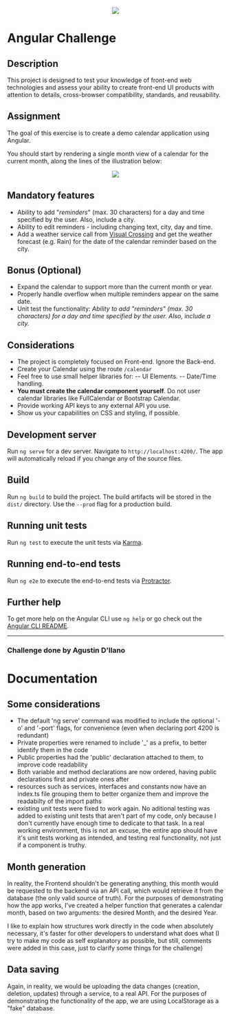 <div align="center">
    <img src="https://storage.googleapis.com/public-jobsity-bucket/jobsity_logo_small.png"/>
</div>

# Angular Challenge

## Description

This project is designed to test your knowledge of front-end web technologies and assess your ability to create front-​end UI products with attention to details, cross-browser compatibility, standards, and  reusability.

## Assignment

The goal of this exercise is to create a demo calendar application using Angular.

You should start by rendering a single month view of a calendar for the current month, along the lines of the illustration below:
<div align="center">
    <img src="https://raw.githubusercontent.com/Jobsity/ReactChallenge/main/src/assets/CalendarSample.png"/>
</div>

## Mandatory features
 - Ability to add "*reminders*" (max. 30 characters) for a day and time specified by the user. Also, include a city.
 - Ability to edit reminders - including changing text, city, day and time.
 - Add a weather service call from [Visual Crossing](https://www.visualcrossing.com/weather/weather-data-services#) and get the weather forecast (e.g. Rain) for the date of the calendar reminder based on the city.

## Bonus (Optional)

- Expand the calendar to support more than the current month or year.
- Properly handle overflow when multiple reminders appear on the same date.
- Unit test the functionality: *Ability to add "*reminders*" (max. 30 characters) for a day and time specified by the user. Also, include a city.*

## Considerations

 - The project is completely focused on Front-end. Ignore the Back-end.
 - Create your Calendar using the route `/calendar`
 - Feel free to use small helper libraries for:
 -- UI Elements.
 -- Date/Time handling.
 - **You must create the calendar component yourself**. Do not user calendar libraries like FullCalendar or Bootstrap Calendar.
 - Provide working API keys to any external API you use.
 - Show us your capabilities on CSS and styling, if possible.


## Development server

Run `ng serve` for a dev server. Navigate to `http://localhost:4200/`. The app will automatically reload if you change any of the source files.

## Build

Run `ng build` to build the project. The build artifacts will be stored in the `dist/` directory. Use the `--prod` flag for a production build.

## Running unit tests

Run `ng test` to execute the unit tests via [Karma](https://karma-runner.github.io).

## Running end-to-end tests

Run `ng e2e` to execute the end-to-end tests via [Protractor](http://www.protractortest.org/).

## Further help

To get more help on the Angular CLI use `ng help` or go check out the [Angular CLI README](https://github.com/angular/angular-cli/blob/master/README.md).


-----------------------------------------------------------------------------------

### Challenge done by Agustin D'llano
# Documentation

## Some considerations

- The default 'ng serve' command was modified to include the optional '-o' and '-port' flags, for convenience (even when declaring port 4200 is redundant)
- Private properties were renamed to include '_' as a prefix, to better identify them in the code
- Public properties had the 'public' declaration attached to them, to improve code readability
- Both variable and method declarations are now ordered, having public declarations first and private ones after
- resources such as services, interfaces and constants now have an index.ts file grouping them to better organize them and improve the readabilty of the import paths
- existing unit tests were fixed to work again. No aditional testing was added to existing unit tests that aren't part of my code, only because I don't currently have enough time to dedicate to that task. In a real working environment, this is not an excuse, the entire app should have it's unit tests working as intended, and testing real functionality, not just if a component is truthy.

## Month generation

In reality, the Frontend shouldn't be generating anything, this month would be requested to the backend via an API call, which would retrieve it from the database
(the only valid source of truth).
For the purposes of demonstrating how the app works, I've created a helper function that generates a calendar month, based on two arguments: the desired Month, and the desired Year.

I like to explain how structures work directly in the code when absolutely necessary, it's faster for other developers to understand what does what (I try to make my code as self explanatory as possible, but still, comments were added in this case, just to clarify some things for the challenge)

## Data saving

Again, in reality, we would be uploading the data changes (creation, deletion, updates) through a service, to a real API. For the purposes of demonstrating the functionality of the app, we are using LocalStorage as a "fake" database.

